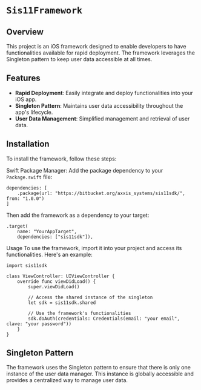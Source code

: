 # ``Sis11Framework``


## Overview

This project is an iOS framework designed to enable developers to have functionalities available for rapid deployment. The framework leverages the Singleton pattern to keep user data accessible at all times.

## Features

- **Rapid Deployment**: Easily integrate and deploy functionalities into your iOS app.
- **Singleton Pattern**: Maintains user data accessibility throughout the app's lifecycle.
- **User Data Management**: Simplified management and retrieval of user data.

## Installation

To install the framework, follow these steps:

Swift Package Manager: Add the package dependency to your `Package.swift` file:
```
dependencies: [
    .package(url: "https://bitbucket.org/axxis_systems/sis11sdk/", from: "1.0.0")
]
```
Then add the framework as a dependency to your target:
```
.target(
    name: "YourAppTarget",
    dependencies: ["sis11sdk"]),
```
Usage
To use the framework, import it into your project and access its functionalities. Here's an example:
```
import sis11sdk

class ViewController: UIViewController {
    override func viewDidLoad() {
        super.viewDidLoad()

        // Access the shared instance of the singleton
        let sdk = sis11sdk.shared

        // Use the framework's functionalities
        sdk.doAuth(credentials: Credentials(email: "your email", clave: "your password"))
    }
}
```
## Singleton Pattern

The framework uses the Singleton pattern to ensure that there is only one instance of the user data manager. This instance is globally accessible and provides a centralized way to manage user data.

